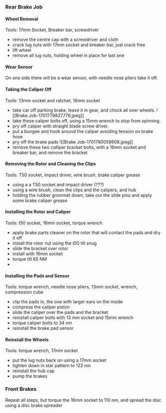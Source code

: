 ### Rear Brake Job
#### Wheel Removal
Tools: 17mm Socket, Breaker bar, screwdriver
- remove the centre cap with a screwdriver and cloth
- crack lug nuts with 17mm socket and breaker bar, just crack free
- lift wheel
- remove all lug nuts, holding wheel in place for last one

#### Wear Sensor
On one side there will be a wear sensor, with needle nose pliers take it off.

#### Taking the Caliper Off
Tools: 13mm socket and ratchet, 16mm socket

- take car off parking brake, leave it in gear, and chock all over wheels.
![[Brake Job-1701779827776.jpeg]]
- take these caliper bolts off, using a 15mm wrench to stop from spinning.
- pry off caliper with straight blade screw driver.
- put a bungee and hook around the caliper avoiding tension on brake hose
- pry off the brake pads
 ![[Brake Job-1701780059608.jpeg]]
- remove these two calliper bracket bolts, with a 16mm socket and breaker bar, and remove the bracket

#### Removing the Rotor and Cleaning the Clips
Tools: T50 socket, impact driver, wire brush, brake caliper grease

- using a a T50 socket and impact driver (???)
- using a wire brush, clean the clips and the calipers, and hub
- holding the rubber grommet down, take out the slide pins and apply some brake caliper grease

#### Installing the Rotor and Caliper
Tools: t50 socket, 16mm socket, torque wrench

- apply brake parts cleaner on the rotor that will contact the pads and dry it off
- install the rotor nut using the t50 till snug
- slide the bracket over rotor
- install with 16mm socket
- torque till 65 NM
- 
#### Installing the Pads and Sensor 
Tools: torque wrench, needle nose pliers, 13mm socket, wrench, compression cube

- clip the pads in, the one with larger ears on the inside
- compress the caliper piston 
- slide the caliper over the pads and the bracket
- reinstall caliper bolts with 13 mm socket and 15mm wrench
- torque caliper bolts to 34 nm
- reinstall the brake pad sensor

#### Reinstall the Wheels
Tools: torque wrench, 17mm socket

- put the lug nuts back on using a 17mm socket
- tighten down in star pattern to 122 nm
- reinstall the hub cap
- pump the brakes

### Front Brakes
Repeat all steps, but torque the 16mm socket to 110 nm, and spread the disc using a disc brake spreader